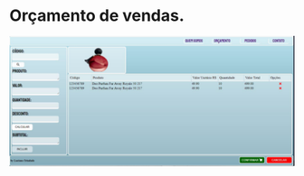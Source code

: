 # Orçamento de vendas.

![tela sitema](https://github.com/lucianotrindade/orcamento-de-vendas/blob/master/assets/img/Tela_orcamento.JPG)
